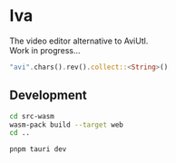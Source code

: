 # Iva

The video editor alternative to AviUtl.   
Work in progress...

```rs
"avi".chars().rev().collect::<String>()
```

## Development
```sh
cd src-wasm
wasm-pack build --target web
cd ..

pnpm tauri dev
```
